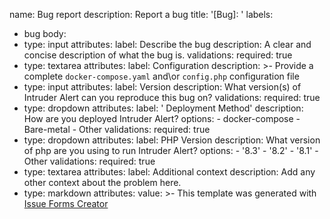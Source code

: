 name: Bug report
description: Report a bug
title: '[Bug]: '
labels:
  - bug
body:
  - type: input
    attributes:
      label: Describe the bug
      description: A clear and concise description of what the bug is.
    validations:
      required: true
  - type: textarea
    attributes:
      label: Configuration
      description: >-
        Provide a complete `docker-compose.yaml` and\or `config.php`
        configuration file
  - type: input
    attributes:
      label: Version
      description: What version(s) of Intruder Alert can you reproduce this bug on?
    validations:
      required: true
  - type: dropdown
    attributes:
      label: ' Deployment Method'
      description: How are you deployed Intruder Alert?
      options:
        - docker-compose
        - Bare-metal
        - Other
    validations:
      required: true
  - type: dropdown
    attributes:
      label: PHP Version
      description: What version of php are you using to run Intruder Alert?
      options:
        - '8.3'
        - '8.2'
        - '8.1'
        - Other
    validations:
      required: true
  - type: textarea
    attributes:
      label: Additional context
      description: Add any other context about the problem here.
  - type: markdown
    attributes:
      value: >-
        This template was generated with [Issue Forms
        Creator](https://issue-forms-creator.netlify.app)
